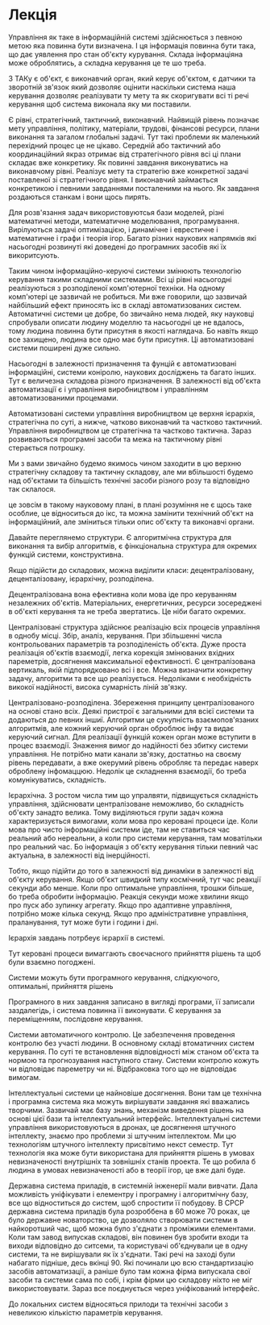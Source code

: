 # Лекція

Управління як таке в інформаційній системі здійснюється з певною метою яка повинна бути визначена. І ця інформація повинна бути така, що дає уявлення про стан об'єкту курування. Склада інформаціяна може оброблятись, а складна керування це те шо треба.

З ТАКу є об'єкт, є виконавчий орган, який керує об'єктом, є датчики та зворотній зв'язок який дозволяє оцінити наскільки система наша керування дозволяє реалізувати ту мету та як скоригувати всі ті речі керування щоб система виконала яку ми поставили.

Є рівні, стратегічний, тактичний, виконавчий. Найвищій рівень позначає мету управління, політику, матеріали, трудові, фінансові ресурси, плани виконання та загалом глобальні задачі. Тут такі проблеми як маленький перехідний процес це не цікаво. Середній або тактичний або координаційний якраз отримає від стратегічного рівня всі ці плани складає вже конкретику. Як повинні завдання виконуватись на виконавчому рівні. Реалізує мету та стратегію вже конкретної задачі поставленої зі стратегічного рівня. І виконавчий займається конкретикою і певними завданнями посталеними на нього. Як завдання роздаються станкам і вони щось пирять.

Для розв'язання задач використовуютсья бази моделей, різні математичні методи, математичне моделювання, програмування. Вирілуються задачі оптимізацією, і динамічне і еврестичне і математичне і графи і теорія ігор. Багато різних наукових напрямків які насьогодні розвинуті які доведені до програмних засобів які їх викоритсують.

Таким чином інформаційно-керуючі системи змінюють технологію керування такими складними системами. Всі ці рівні насьогодні реалізуються з розподіленої комп'ютерної техніки. На одному комп'ютері це зазвичай не робиться. Ми вже говорили, що зазвичай найбільший ефект приносять ікс в складі автоматизованих систем. Автоматичні системи це добре, бо звичайно нема людей, яку науковці спробували описати людину моделлю та насьогодні це не вдалось, тому людина повинна бути присутня в якості наглядача. Бо навіть якщо все захищено, людина все одно має бути присутня. Ці автоматизовані системи поширені дуже сильно.

Насьогодні в залежності призначення та фунцій є автоматизовані інформаційні, системи коніролю, наукових досліджень та багато інших. Тут є величезна складова різного призначення. В залежності від об'єкта автоматизації є і управління виробництвом і управлінням автоматизованими процемами.

Автоматизовані системи управління виробництвом це верхня ієрархія, стратегічна по суті, а нижче, чатково виконавчий та частково тактичний. Управління виробництвом це стратегічна та частково тактична. Зараз розвиваються програмні засоби та межа на тактичному рівні стерається потрошку.

Ми з вами звичайно будемо якимось чином заходити в цю верхню стратегічну складову та тактичну складову, але ми вбільшості будемо над об'єктами та більшість технічні засоби різного розу та відповідно так склалося.

це зовсім в такому науковому плані, в плані розуміння не є щось таке особлие, це відноситься до ікс, та можна замінити технічний об'єкт на інформаційний, але зміниться тільки опис об'єкту та виконавчі органи.

Давайте переглянемо структури. Є алгоритмічна структура для виконання та вибір алгоритмів, є фінкціональна структура для окремих функцій системи, конструктивна.

Якщо підійсти до складових, можна виділити класи: децентралізовану, деценталізовану, ієрархічну, розподілена.

Децентралізована вона ефективна коли мова іде про керуванням незалежних об'єктів. Матеріальних, енергетичних, ресурси зосереджені в об'єкті керування та не треба звертатись. Це ніби багато окремих.

Централізовані структура здійснює реалізацію всіх процесів управління в однобу місці. Збір, аналіз, керування. При збільшенні числа контрольованих параметрів та розподіленість об'єкта. Дуже проста реалізація об'єктів взаємодії, легка корекція змінюваних вхідних пареметрів, досягнення максимальної ефективності. Є централізована вертикаль, якій підпорядковано всі і все. Можна визначити конкретну задачу, алгоритми та все що реалізується. Недоліками є необхідність викокої надійності, висока сумарність ліній зв'язку.

Централізовано-розподілена. Збереження принципу централізованого на основі стано всіх. Деякі пристрої є загальними для всієї системи та додаються до певних іншиї. Алгоритми це сукупність взаємопов'язаних алгоритмів, але кожний керуючий орган оброблює інфу та видає керуючий сигнал. Для реалізації функцій кожен орган може вступити в процес взаємодії. Знаження вимог до надійності без збитку системи управління. Не потрібно мати канали зв'язку, достатньо на своєму рівень передавати, а вже окерумий рівень обробляє та передає наверх оброблену інфомаццюю. Недолік це складнення взаємодії, бо треба комунікуватись, складність.

Ієрархічна. З ростом числа тим що упралвяти, підвищується складність управління, здійснювати централізоване неможливо, бо складність об'єкту занадто велика. Тому виділяються групи задач кожна характеризується вимогами, коли мова про керовані процеси іде. Коли мова про чисто інформаційні системи іде, там не ставиться час реальний або нереальни, а коли про системи керування, там моватільки про реальний час. Бо інформація з об'єкту керування тільки певний час актуальна, в залежності від інерційності.

Тобто, якщо підійти до того в залежності від динаміки в залежності від об'єкту керування. Якщо об'єкт швидкий типу космічний, тут час реакції секунди або менше. Коли про оптимальне управління, трошки більше, бо треба обробити інформацію. Реакція секунди може хвилини якщо про пуск або зупинку агрегату. Якщо про адаптивне управління, потрібно може кілька секунд. Якщо про адміністративне управління, праланування, тут може бути і години і дні.

Ієрархія завдань потрбеує ієрархії в системі.

Тут керовані процеси вимаггають своєчасного прийняття рішень та щоб були взаємно погоджені.

Системи можуть бути програмного керування, слідкуючого, оптимальні, прийняття рішень

Програмного в них завдання записано в вигляді програми, її записали заздалегідь, і система повинна її виконувати. Є керування за переміщенням, послідовне керування.

Системи автоматичного контролю. Це забезпечення проведення контролю без участі людини. В основному складі втоматичних систем керування. По суті те встановлення відповідності між станом об'єкта та нормою та прогнозування наступного стану. Системи контролю кожуть чи відповідає пареметру чи ні. Відбраковка того що не відповідає вимогам.

Інтеллектуальні системи це найновіше досягнення. Вони там це технічна і програмна система яка можуть вирішувати завдання які вважались творчими. Зазвичай має базу знань, механізм виведення рішень на основі цієї бази та інтеллектуальний інтерфейс. Інтеллектуальні системи управління використовуються в дронах, це досягнення штучного інтеллекту, знаємо про проблеми зі штучним інтеллектом. Ми цю технологіям штучного інтеллекту присвітимо некст семестр. Тут технологія яка може бути використана для прийняття рішень в умовах невизначеності внутрішніх та зовнішніх станів проекта. Те що робила б людина в умовах невизначеності або в теорії ігор, це вже далі буде.

Державна система приладів, в системній інженерії мали вивчати. Дала можливість уніфікувати і елементру і програмну і алгоритмічну базу, все що відноститься до систем, щоб спростити її побудову. В СРСР державна система приладів була розроббена в 60 може 70 роках, це було державне новаторство, це дозволяло створювати системи в найкоротший час, щоб можна було з'єднати з проміжими елементами. Коли там завод випускав складові, він повинен був зробити входи та виходи відповідно до ситсеми, та користувачі об'єднували це в одну системи, та не вирішували як їх з'єднати. Такі речі на заході були набагато підніше, десь вкінці 90. Які починали цю всю стандартизацію засобів автоматизації, а раніше було там кожна фірма випускала свої засоби та системи сама по собі, і крім фірми цю складову ніхто не міг використовувати. Зараз все поєднується через уніфікований інтерфейс.

До локальних систем відносяться прилоди та технічні засоби з невеликою кількістю параметрів керування.
